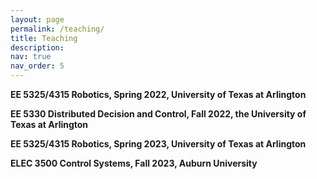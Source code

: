 ```yaml
---
layout: page
permalink: /teaching/
title: Teaching
description: 
nav: true
nav_order: 5
---
```


**EE 5325/4315 Robotics, Spring 2022,  University of Texas at Arlington**

**EE 5330 Distributed Decision and Control, Fall 2022, the University of Texas at Arlington**

**EE 5325/4315 Robotics,  Spring 2023, University of Texas at Arlington**

**ELEC 3500 Control Systems, Fall 2023,  Auburn University**

